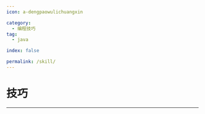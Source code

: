 ```yaml
---
icon: a-dengpaowulichuangxin

category:
  - 编程技巧
tag:
  - java

index: false

permalink: /skill/
---
```


# 技巧

<Catalog base='/skill/' />

---
